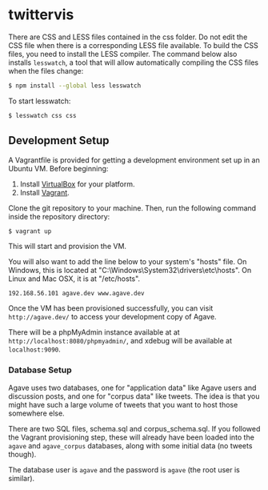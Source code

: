 twittervis
==========

There are CSS and LESS files contained in the css folder. Do not edit the CSS file when there is 
a corresponding LESS file available. To build the CSS files, you need to install the 
LESS compiler. The command below also installs `lesswatch`, a tool that will
allow automatically compiling the CSS files when the files change:

```bash
$ npm install --global less lesswatch
```

To start lesswatch:

```bash
$ lesswatch css css
```

Development Setup
-----------------

A Vagrantfile is provided for getting a development environment
set up in an Ubuntu VM. Before beginning:

1. Install [VirtualBox](https://www.virtualbox.org/wiki/Downloads) for your platform.
2. Install [Vagrant](http://www.vagrantup.com/downloads).

Clone the git repository to your machine.
Then, run the following command inside the repository directory:

```bash
$ vagrant up
```

This will start and provision the VM.

You will also want to add the line below to your system's "hosts" file.
On Windows, this is located at "C:\Windows\System32\drivers\etc\hosts".
On Linux and Mac OSX, it is at "/etc/hosts".

```
192.168.56.101 agave.dev www.agave.dev
```

Once the VM has been provisioned successfully, you can
visit `http://agave.dev/` to access your development copy of Agave.

There will be a phpMyAdmin instance available at
at `http://localhost:8080/phpmyadmin/`,
and xdebug will be available at `localhost:9090`.

### Database Setup

Agave uses two databases, one for "application data" like
Agave users and discussion posts, and one for "corpus data"
like tweets. The idea is that you might have such a large
volume of tweets that you want to host those somewhere else.

There are two SQL files, schema.sql and corpus_schema.sql.
If you followed the Vagrant provisioning step, these will
already have been loaded into the `agave` and `agave_corpus`
databases, along with some initial data (no tweets though).

The database user is `agave` and the password is `agave`
(the root user is similar).
